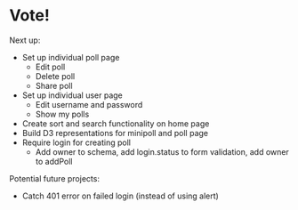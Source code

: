 # Vote!

Next up:

* Set up individual poll page
	* Edit poll
	* Delete poll
	* Share poll
* Set up individual user page
	* Edit username and password
	* Show my polls
* Create sort and search functionality on home page
* Build D3 representations for minipoll and poll page
* Require login for creating poll
	* Add owner to schema, add login.status to form validation, add owner to addPoll

Potential future projects:

* Catch 401 error on failed login (instead of using alert)
